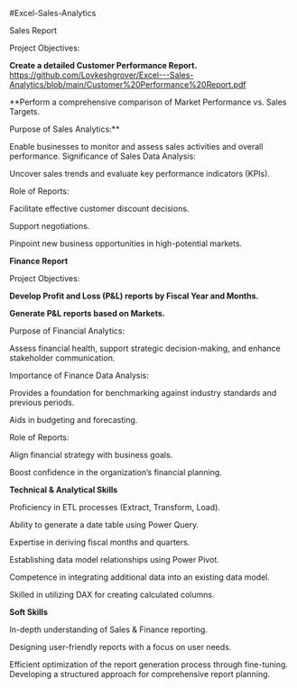 #Excel-Sales-Analytics

Sales Report

Project Objectives:

**Create a detailed Customer Performance Report.** https://github.com/Lovkeshgrover/Excel---Sales-Analytics/blob/main/Customer%20Performance%20Report.pdf

**Perform a comprehensive comparison of Market Performance vs. Sales Targets.

Purpose of Sales Analytics:**

Enable businesses to monitor and assess sales activities and overall performance.
Significance of Sales Data Analysis:

Uncover sales trends and evaluate key performance indicators (KPIs).

Role of Reports:

Facilitate effective customer discount decisions.

Support negotiations.

Pinpoint new business opportunities in high-potential markets.

**Finance Report**

Project Objectives:

**Develop Profit and Loss (P&L) reports by Fiscal Year and Months.**

**Generate P&L reports based on Markets.**

Purpose of Financial Analytics:

Assess financial health, support strategic decision-making, and enhance stakeholder communication.

Importance of Finance Data Analysis:

Provides a foundation for benchmarking against industry standards and previous periods.

Aids in budgeting and forecasting.

Role of Reports:

Align financial strategy with business goals.

Boost confidence in the organization’s financial planning.

**Technical & Analytical Skills**

Proficiency in ETL processes (Extract, Transform, Load).

Ability to generate a date table using Power Query.

Expertise in deriving fiscal months and quarters.

Establishing data model relationships using Power Pivot.

Competence in integrating additional data into an existing data model.

Skilled in utilizing DAX for creating calculated columns.

**Soft Skills**

In-depth understanding of Sales & Finance reporting.

Designing user-friendly reports with a focus on user needs.

Efficient optimization of the report generation process through fine-tuning.
Developing a structured approach for comprehensive report planning.
